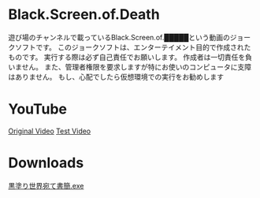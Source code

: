 # Black.Screen.of.Death
遊び場のチャンネルで載っているBlack.Screen.of.█████という動画のジョークソフトです。
このジョークソフトは、エンターテイメント目的で作成されたものです。 実行する際は必ず自己責任でお願いします。 作成者は一切責任を負いません。
また、管理者権限を要求しますが特にお使いのコンピュータに支障はありません。
もし、心配でしたら仮想環境での実行をお勧めします

# YouTube
[Original Video](https://www.youtube.com/watch?v=o8XMgBW-bIE)
[Test Video](https://youtu.be/vWWw5PCVKTg)

# Downloads
[黒塗り世界宛て書簡.exe](https://github.com/Mist0090/Black.Screen.of.Death/blob/master/Output/%E9%BB%92%E5%A1%97%E3%82%8A%E4%B8%96%E7%95%8C%E5%AE%9B%E3%81%A6%E6%9B%B8%E7%B0%A1.exe)

